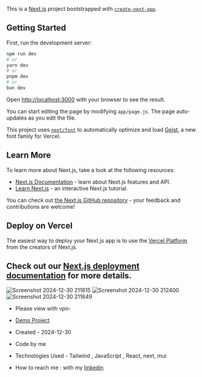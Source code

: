 This is a [Next.js](https://nextjs.org) project bootstrapped with [`create-next-app`](https://github.com/vercel/next.js/tree/canary/packages/create-next-app).

## Getting Started

First, run the development server:

```bash
npm run dev
# or
yarn dev
# or
pnpm dev
# or
bun dev 
```

Open [http://localhost:3000](http://localhost:3000) with your browser to see the result.

You can start editing the page by modifying `app/page.js`. The page auto-updates as you edit the file.

This project uses [`next/font`](https://nextjs.org/docs/app/building-your-application/optimizing/fonts) to automatically optimize and load [Geist](https://vercel.com/font), a new font family for Vercel.

## Learn More

To learn more about Next.js, take a look at the following resources:

- [Next.js Documentation](https://nextjs.org/docs) - learn about Next.js features and API.
- [Learn Next.js](https://nextjs.org/learn) - an interactive Next.js tutorial.

You can check out [the Next.js GitHub repository](https://github.com/vercel/next.js) - your feedback and contributions are welcome!

## Deploy on Vercel

The easiest way to deploy your Next.js app is to use the [Vercel Platform](https://vercel.com/new?utm_medium=default-template&filter=next.js&utm_source=create-next-app&utm_campaign=create-next-app-readme) from the creators of Next.js.

Check out our [Next.js deployment documentation](https://nextjs.org/docs/app/building-your-application/deploying) for more details.
 --------------------------------------------------------------------------
 ![Screenshot 2024-12-30 211615](https://github.com/user-attachments/assets/a47e5d1d-feca-4a60-a545-c657dc86f524)
 ![Screenshot 2024-12-30 212400](https://github.com/user-attachments/assets/a3251919-1c98-4aeb-a106-248d7b162a79)
![Screenshot 2024-12-30 211649](https://github.com/user-attachments/assets/605faf85-ad58-4c5d-9a0d-c58c360bfb16)

-  Please view with vpn-
- [Demo Project](https://admin-panel2-virid.vercel.app/dashboard)

- Created - 2024-12-30
- Code by me
- Technologies Used - Tailwind , JavaScript , React, next, mui
- How to reach me : with my [linkedin](https://www.linkedin.com/in/zahra-karami-7643ba231/)
